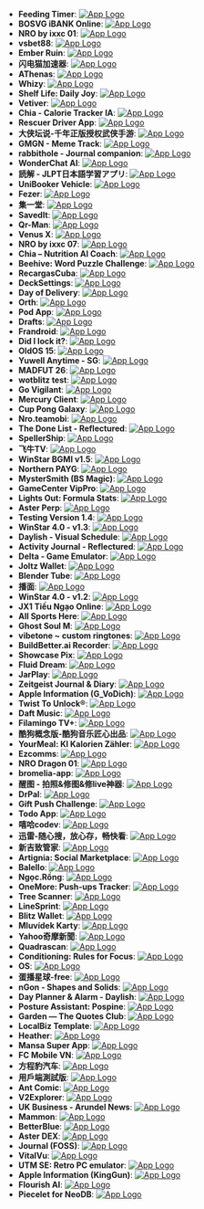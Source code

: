 - **Feeding Timer**: [![App Logo](https://is1-ssl.mzstatic.com/image/thumb/Purple211/v4/f0/9b/91/f09b91d6-b35d-670c-1e9e-94b8cd7898cd/AppIcon-0-0-1x_U007epad-0-1-85-220.png/200x200bb-80.png)](https://testflight.apple.com/join/aPxxyYw4)
- **BOSVG iBANK Online**: [![App Logo](https://is1-ssl.mzstatic.com/image/thumb/Purple211/v4/ad/36/53/ad3653ef-ee5a-de43-ca52-63e0550e2944/appicon-0-0-1x_U007emarketing-0-8-0-85-220.png/200x200bb-80.png)](https://testflight.apple.com/join/aQstFXfI)
- **NRO by ixxc 01**: [![App Logo](https://is1-ssl.mzstatic.com/image/thumb/Purple221/v4/1f/07/09/1f07090e-631b-a5a8-cc45-55c4c2bed1a4/AppIcon-1x_U007emarketing-0-8-0-85-220-0.png/200x200bb-80.png)](https://testflight.apple.com/join/2q9s8bkG)
- **vsbet88**: [![App Logo](https://is1-ssl.mzstatic.com/image/thumb/Purple211/v4/27/f7/53/27f7530a-55eb-6243-24cd-22f63c1f44d5/AppIcon-vd013-0-0-1x_U007emarketing-0-11-0-85-220.png/200x200bb-80.png)](https://testflight.apple.com/join/5pCkDqQM)
- **Ember Ruin**: [![App Logo](https://is1-ssl.mzstatic.com/image/thumb/Purple221/v4/64/18/68/6418683e-6a9b-95ee-cc38-ba38e5fc0494/AppIcon-0-0-1x_U007emarketing-0-8-0-85-220.png/200x200bb-80.png)](https://testflight.apple.com/join/qcfsd457)
- **闪电猫加速器**: [![App Logo](https://is1-ssl.mzstatic.com/image/thumb/Purple221/v4/94/a7/4e/94a74e47-7d12-d300-0068-a42ef819bd41/AppIcon-0-0-1x_U007epad-0-1-85-220.png/200x200bb-80.png)](https://testflight.apple.com/join/ExZ5twaX)
- **AThenas**: [![App Logo](https://is1-ssl.mzstatic.com/image/thumb/Purple221/v4/e1/d1/c1/e1d1c1d6-013e-52f8-cb4b-4c7d6814637d/AppIcon-0-0-1x_U007emarketing-0-8-0-0-85-220.png/200x200bb-80.png)](https://testflight.apple.com/join/VPJGSxSQ)
- **Whizy**: [![App Logo](https://is1-ssl.mzstatic.com/image/thumb/Purple211/v4/9e/da/aa/9edaaa81-85d9-0115-3e17-9ee46d8eb35e/AppIcon-0-0-1x_U007emarketing-0-7-0-85-220.png/200x200bb-80.png)](https://testflight.apple.com/join/pRt9a3Cb)
- **Shelf Life: Daily Joy**: [![App Logo](https://is1-ssl.mzstatic.com/image/thumb/Purple221/v4/ef/25/e8/ef25e810-87e2-deac-da40-618cc4d0a1bd/AppIcon-0-0-1x_U007ephone-0-1-85-220.png/200x200bb-80.png)](https://testflight.apple.com/join/ZQVjr3Ug)
- **Vetiver**: [![App Logo](https://is1-ssl.mzstatic.com/image/thumb/Purple221/v4/3f/4a/e5/3f4ae524-c12b-804c-57b3-5842304b3bff/AppIcon-0-0-1x_U007epad-0-1-85-220.png/200x200bb-80.png)](https://testflight.apple.com/join/7d5qPCbS)
- **Chia - Calorie Tracker IA**: [![App Logo](https://is1-ssl.mzstatic.com/image/thumb/Purple221/v4/e3/42/07/e34207df-344b-0651-2450-edc33f946da0/AppIcon-0-0-1x_U007epad-0-1-85-220.png/200x200bb-80.png)](https://testflight.apple.com/join/wp7WxW6X)
- **Rescuer Driver App**: [![App Logo](https://is1-ssl.mzstatic.com/image/thumb/Purple211/v4/a1/f1/7f/a1f17f2a-43b4-8d0c-997d-90e243107fe2/AppIcon-0-0-1x_U007ephone-0-1-0-85-220.png/200x200bb-80.png)](https://testflight.apple.com/join/d4G6esX6)
- **大侠坛说-千年正版授权武侠手游**: [![App Logo](https://is1-ssl.mzstatic.com/image/thumb/Purple221/v4/29/9a/a1/299aa17d-41b3-3616-eb27-03ac234b8945/AppIcon-0-0-1x_U007emarketing-0-8-0-85-220.png/200x200bb-80.png)](https://testflight.apple.com/join/u74tEXZe)
- **GMGN - Meme Track**: [![App Logo](https://is1-ssl.mzstatic.com/image/thumb/Purple211/v4/41/f3/38/41f338bf-7995-400e-078b-ae2225bee30c/AppIcon-0-0-1x_U007emarketing-0-6-0-85-220.png/200x200bb-80.png)](https://testflight.apple.com/join/WkHhq3dh)
- **rabbithole - Journal companion**: [![App Logo](https://is1-ssl.mzstatic.com/image/thumb/Purple211/v4/e7/45/be/e745be84-e1fd-aa41-458f-96b09158c3b1/AppIcon-0-1x_U007epad-0-1-85-220-0.png/200x200bb-80.png)](https://testflight.apple.com/join/nDGgEvfQ)
- **WonderChat AI**: [![App Logo](https://is1-ssl.mzstatic.com/image/thumb/Purple211/v4/13/ee/66/13ee66e2-c1b2-6092-a242-7e9739c27917/AppIcon-0-1x_U007epad-0-1-85-220-0.png/200x200bb-80.png)](https://testflight.apple.com/join/5BEK5pVc)
- **読解 - JLPT日本語学習アプリ**: [![App Logo](https://is1-ssl.mzstatic.com/image/thumb/Purple221/v4/80/79/a4/8079a441-eaaa-0b8d-922d-6c3924b0495a/AppIcon-0-0-1x_U007epad-0-1-85-220.png/200x200bb-80.png)](https://testflight.apple.com/join/HHQMXhZE)
- **UniBooker Vehicle**: [![App Logo](https://is1-ssl.mzstatic.com/image/thumb/Purple221/v4/6d/8b/75/6d8b75bc-3ac7-1256-2245-33ef3b758ca6/AppIcon-0-0-1x_U007emarketing-0-11-0-85-220.png/200x200bb-80.png)](https://testflight.apple.com/join/rKUUdYfT)
- **Fezer**: [![App Logo](https://is1-ssl.mzstatic.com/image/thumb/Purple221/v4/18/5f/a3/185fa365-8689-feb3-9c38-6d407048ccda/AppIcon-0-1x_U007epad-0-1-85-220-0.png/200x200bb-80.png)](https://testflight.apple.com/join/kvGPdcqB)
- **集一堂**: [![App Logo](https://is1-ssl.mzstatic.com/image/thumb/Purple221/v4/8f/88/d0/8f88d04a-9b4a-399a-6e69-b260fda5177a/AppIcon-0-0-1x_U007emarketing-0-8-0-0-85-220.png/200x200bb-80.png)](https://testflight.apple.com/join/Meg1wDk2)
- **SavedIt**: [![App Logo](https://is1-ssl.mzstatic.com/image/thumb/Purple221/v4/cd/d6/be/cdd6beb9-cba7-d556-6561-2e59187d954d/AppIcon-0-0-1x_U007epad-0-1-85-220.png/200x200bb-80.png)](https://testflight.apple.com/join/Hj86gWV1)
- **Qr-Man**: [![App Logo](https://is1-ssl.mzstatic.com/image/thumb/Purple221/v4/00/c4/77/00c4777a-c2df-79ab-cc8b-55a0e6510980/AppIcon2-0-0-1x_U007emarketing-0-11-0-85-220.png/200x200bb-80.png)](https://testflight.apple.com/join/yaYaREcT)
- **Venus X**: [![App Logo](https://is1-ssl.mzstatic.com/image/thumb/Purple221/v4/09/e8/c7/09e8c7d1-8682-53dc-32e1-1d51d73ecb2a/AppIcon-0-0-1x_U007emarketing-0-8-0-85-220.png/200x200bb-80.png)](https://testflight.apple.com/join/YeTfcQDJ)
- **NRO by ixxc 07**: [![App Logo](https://is1-ssl.mzstatic.com/image/thumb/Purple221/v4/d6/ef/ec/d6efeca6-318f-b97b-7ff1-486bc79fa39c/AppIcon-1x_U007emarketing-0-8-0-85-220-0.png/200x200bb-80.png)](https://testflight.apple.com/join/c7FVDW2M)
- **Chia – Nutrition AI Coach**: [![App Logo](https://is1-ssl.mzstatic.com/image/thumb/Purple221/v4/9a/b3/32/9ab3325b-8afe-ed3e-7e94-3b041077e36b/AppIcon-0-0-1x_U007epad-0-1-85-220.png/200x200bb-80.png)](https://testflight.apple.com/join/wp7WxW6X)
- **Beehive: Word Puzzle Challenge**: [![App Logo](https://is1-ssl.mzstatic.com/image/thumb/Purple211/v4/dc/44/b7/dc44b7d8-b032-1bbe-0e0b-88e9ede7063c/AppIcon-0-0-1x_U007emarketing-0-11-0-85-220.png/200x200bb-80.png)](https://testflight.apple.com/join/5WeUgnQ1)
- **RecargasCuba**: [![App Logo](https://is1-ssl.mzstatic.com/image/thumb/Purple211/v4/57/2a/8f/572a8fbe-071d-1a4c-9a21-9ab5b4bcdbc2/AppIcon-0-0-1x_U007emarketing-0-11-0-85-220.png/200x200bb-80.png)](https://testflight.apple.com/join/D2cmJtUF)
- **DeckSettings**: [![App Logo](https://is1-ssl.mzstatic.com/image/thumb/Purple221/v4/4f/70/60/4f70609b-67de-afa2-9fc9-a46dffb2d96c/AppIcon-0-0-1x_U007ephone-0-1-85-220.png/200x200bb-80.png)](https://testflight.apple.com/join/cEaCN98T)
- **Day of Delivery**: [![App Logo](https://is1-ssl.mzstatic.com/image/thumb/Purple221/v4/1f/eb/46/1feb46f9-4b3f-95bc-8afd-2ecfbeca79f6/IconDoD-0-0-1x_U007ephone-0-1-sRGB-85-220.png/200x200bb-80.png)](https://testflight.apple.com/join/9sgrwfUM)
- **Orth**: [![App Logo](https://is1-ssl.mzstatic.com/image/thumb/Purple211/v4/47/94/34/479434a2-f6d2-5333-2b9e-437f3cf38331/AppIcon-0-0-1x_U007emarketing-0-11-0-85-220.png/200x200bb-80.png)](https://testflight.apple.com/join/PbpEsTKj)
- **Pod App**: [![App Logo](https://is1-ssl.mzstatic.com/image/thumb/Purple221/v4/a2/53/40/a253401a-8651-2c50-a6d8-0fee07f630dd/AppIcon-0-1x_U007epad-0-1-0-85-220-0.png/200x200bb-80.png)](https://testflight.apple.com/join/U8gQ8nc1)
- **Drafts**: [![App Logo](https://is1-ssl.mzstatic.com/image/thumb/Purple221/v4/c1/c9/03/c1c90339-5548-d420-e5eb-98cbc071ade4/AppIcon-0-0-1x_U007epad-0-1-0-sRGB-85-220.png/200x200bb-80.png)](https://testflight.apple.com/join/Req1Hfo7)
- **Frandroid**: [![App Logo](https://is1-ssl.mzstatic.com/image/thumb/Purple221/v4/f2/a1/84/f2a184c9-d362-42d6-6ea9-31ed510f34c7/AppIcon-0-0-1x_U007emarketing-0-11-0-85-220.png/200x200bb-80.png)](https://testflight.apple.com/join/ZgKypnx5)
- **Did I lock it?**: [![App Logo](https://is1-ssl.mzstatic.com/image/thumb/Purple211/v4/65/78/4f/65784fdf-40d9-d06b-cfd5-abd90b1f12f1/AppIcon-0-0-1x_U007ephone-0-1-85-220.png/200x200bb-80.png)](https://testflight.apple.com/join/yPdGDwEh)
- **OldOS 15**: [![App Logo](https://is1-ssl.mzstatic.com/image/thumb/Purple221/v4/c6/8d/5c/c68d5cc5-ae5e-ebdb-5ebf-cd01090b41dd/AppIcon-0-0-1x_U007emarketing-0-11-0-0-85-220.png/200x200bb-80.png)](https://testflight.apple.com/join/KMDa2EEa)
- **Yuwell Anytime - SG**: [![App Logo](https://is1-ssl.mzstatic.com/image/thumb/Purple211/v4/bb/67/66/bb676682-1201-d4b2-5287-6ec763be97b5/AppIcon-0-0-1x_U007emarketing-0-6-0-0-sRGB-0-85-220.png/200x200bb-80.png)](https://testflight.apple.com/join/5aCkAswS)
- **MADFUT 26**: [![App Logo](https://is1-ssl.mzstatic.com/image/thumb/Purple211/v4/e4/d4/d1/e4d4d108-3e32-b9f9-2a9f-db070ede876f/AppIcon-0-0-1x_U007epad-0-11-0-85-220.png/200x200bb-80.png)](https://testflight.apple.com/join/gf8SzZUM)
- **wotblitz test**: [![App Logo](https://is1-ssl.mzstatic.com/image/thumb/Purple221/v4/46/79/b1/4679b1d8-981c-320c-525f-b28c6edbd94a/AppIcon-0-0-1x_U007epad-0-11-0-0-85-220.png/200x200bb-80.png)](https://testflight.apple.com/join/esfC62hd)
- **Go Vigilant**: [![App Logo](https://is1-ssl.mzstatic.com/image/thumb/Purple221/v4/dd/c8/0b/ddc80b92-7b50-fff8-300d-09b251f47900/appicon-0-0-1x_U007emarketing-0-8-0-85-220.png/200x200bb-80.png)](https://testflight.apple.com/join/swsmS6JR)
- **Mercury Client**: [![App Logo](https://is1-ssl.mzstatic.com/image/thumb/Purple221/v4/cd/6f/e0/cd6fe03b-3c18-9eea-b825-c9dafe91f082/AppIcon-0-0-1x_U007ephone-0-1-85-220.png/200x200bb-80.png)](https://testflight.apple.com/join/wPVjUmtg)
- **Cup Pong Galaxy**: [![App Logo](https://is1-ssl.mzstatic.com/image/thumb/Purple211/v4/a9/12/42/a91242a4-7a6f-31ac-f9bc-0f245735f36f/AppIcon.lsr/200x200bb-80.png)](https://testflight.apple.com/join/aCBcUUJb)
- **Nro.teamobi**: [![App Logo](https://is1-ssl.mzstatic.com/image/thumb/Purple211/v4/2f/b9/85/2fb985b3-5276-897d-3713-355f17744031/AppIcon-0-0-1x_U007emarketing-0-8-0-85-220.png/200x200bb-80.png)](https://testflight.apple.com/join/5XHydcPE)
- **The Done List - Reflectured**: [![App Logo](https://is1-ssl.mzstatic.com/image/thumb/Purple221/v4/1e/11/16/1e111641-08ae-7d56-c5aa-0abb16a7f7f9/AppIcon-0-0-1x_U007epad-0-0-0-1-0-85-220.png/200x200bb-80.png)](https://testflight.apple.com/join/c94ZsYj4)
- **SpellerShip**: [![App Logo](https://is1-ssl.mzstatic.com/image/thumb/Purple221/v4/36/4f/a1/364fa1c2-b409-0adb-0c5d-2432399ee967/AppIcon-0-0-1x_U007epad-0-11-0-85-220.png/200x200bb-80.png)](https://testflight.apple.com/join/KsBb5tJj)
- **飞牛TV**: [![App Logo](https://is1-ssl.mzstatic.com/image/thumb/Purple221/v4/f0/52/09/f05209c7-371c-7f6f-97d8-1f45bd22913c/App_Icon-marketing.lsr/200x200bb-80.png)](https://testflight.apple.com/join/GExXJ3DM)
- **WinStar BGMI v1.5**: [![App Logo](https://is1-ssl.mzstatic.com/image/thumb/Purple221/v4/8b/77/97/8b7797a9-8552-6278-8732-57e983448ba2/AppIcon-1x_U007emarketing-0-8-0-85-220-0.png/200x200bb-80.png)](https://testflight.apple.com/join/YKNm9e9W)
- **Northern PAYG**: [![App Logo](https://is1-ssl.mzstatic.com/image/thumb/Purple211/v4/76/b1/af/76b1af3e-4867-8d27-633a-7195c542593f/AppIcon-northern-0-0-1x_U007emarketing-0-11-0-85-220.png/200x200bb-80.png)](https://testflight.apple.com/join/czBnccuV)
- **MysterSmith (BS Magic)**: [![App Logo](https://is1-ssl.mzstatic.com/image/thumb/Purple221/v4/e2/65/36/e265369d-e9c9-64b4-25cc-483f1f23a52e/AppIcon-1x_U007emarketing-0-8-0-0-85-220-0.png/200x200bb-80.png)](https://testflight.apple.com/join/96mRQPZ4)
- **GameCenter VipPro**: [![App Logo](https://is1-ssl.mzstatic.com/image/thumb/Purple221/v4/bf/fc/42/bffc42ce-0b0c-a780-4214-7240767fabf2/AppIcon-0-0-1x_U007emarketing-0-7-0-0-85-220.png/200x200bb-80.png)](https://testflight.apple.com/join/ZJT1SXcc)
- **Lights Out: Formula Stats**: [![App Logo](https://is1-ssl.mzstatic.com/image/thumb/Purple211/v4/48/d8/9e/48d89ee9-2c2a-e328-a221-d4630fefd902/AppIcon.lsr/200x200bb-80.png)](https://testflight.apple.com/join/N8SCQ9PF)
- **Aster Perp**: [![App Logo](https://is1-ssl.mzstatic.com/image/thumb/Purple211/v4/61/28/20/6128201f-b9c3-6a2d-0312-98e6cbcf3a8e/AppIcon-1x_U007ephone-0-1-85-220-0.png/200x200bb-80.png)](https://testflight.apple.com/join/pf3ccpr4)
- **Testing Version 1.4**: [![App Logo](https://is1-ssl.mzstatic.com/image/thumb/Purple221/v4/fe/5a/d2/fe5ad2bf-1cad-242c-5cd1-e17eabdd5303/AppIcon-1x_U007emarketing-0-8-0-85-220-0.png/200x200bb-80.png)](https://testflight.apple.com/join/YKNm9e9W)
- **WinStar 4.0 - v1.3**: [![App Logo](https://is1-ssl.mzstatic.com/image/thumb/Purple211/v4/fa/93/63/fa93630a-8bfd-84b3-6e98-ac172a45a8e9/AppIcon-1x_U007emarketing-0-8-0-85-220-0.png/200x200bb-80.png)](https://testflight.apple.com/join/YKNm9e9W)
- **Daylish - Visual Schedule**: [![App Logo](https://is1-ssl.mzstatic.com/image/thumb/Purple211/v4/4b/c4/ae/4bc4ae85-f270-df80-5652-3fc5553682d1/Daylish_AppIcon_Serious-0-0-1x_U007ephone-0-0-0-1-0-0-sRGB-85-220.png/200x200bb-80.png)](https://testflight.apple.com/join/ZXb1Xf5F)
- **Activity Journal - Reflectured**: [![App Logo](https://is1-ssl.mzstatic.com/image/thumb/Purple221/v4/1e/11/16/1e111641-08ae-7d56-c5aa-0abb16a7f7f9/AppIcon-0-0-1x_U007epad-0-0-0-1-0-85-220.png/200x200bb-80.png)](https://testflight.apple.com/join/c94ZsYj4)
- **Delta - Game Emulator**: [![App Logo](https://is1-ssl.mzstatic.com/image/thumb/Purple211/v4/22/2b/ee/222bee59-bddc-47c3-9a51-5097645aea4e/AppIcon-0-0-1x_U007epad-0-0-0-1-0-0-sRGB-85-220.png/200x200bb-80.png)](https://testflight.apple.com/join/aFVsc4vY)
- **Joltz Wallet**: [![App Logo](https://is1-ssl.mzstatic.com/image/thumb/Purple221/v4/ef/de/1e/efde1e36-8a11-b92f-1605-6e33a7fa89a5/AppIcon-0-0-1x_U007ephone-0-1-85-220.png/200x200bb-80.png)](https://testflight.apple.com/join/NkcMhzan)
- **Blender Tube**: [![App Logo](https://is1-ssl.mzstatic.com/image/thumb/Purple211/v4/4c/72/c3/4c72c3f9-c47a-f361-72ba-035da7bddb63/AppIcon-0-0-1x_U007epad-0-1-85-220.png/200x200bb-80.png)](https://testflight.apple.com/join/cEDD3KeK)
- **播面**: [![App Logo](https://is1-ssl.mzstatic.com/image/thumb/Purple221/v4/81/94/35/81943598-eea4-8589-2914-1426faab4d08/AppIcon-0-0-1x_U007emarketing-0-11-0-85-220.png/200x200bb-80.png)](https://testflight.apple.com/join/nRKFCQjS)
- **WinStar 4.0 - v1.2**: [![App Logo](https://is1-ssl.mzstatic.com/image/thumb/Purple221/v4/08/21/b1/0821b186-b34b-ec68-e581-9660b30df228/AppIcon-1x_U007emarketing-0-8-0-85-220-0.png/200x200bb-80.png)](https://testflight.apple.com/join/YKNm9e9W)
- **JX1 Tiếu Ngạo Online**: [![App Logo](https://is1-ssl.mzstatic.com/image/thumb/Purple221/v4/dd/ef/d2/ddefd2fd-2fd5-acf2-0ceb-6a85eb58ab5f/AppIcon-0-0-1x_U007emarketing-0-8-0-85-220.png/200x200bb-80.png)](https://testflight.apple.com/join/Dg113YTs)
- **All Sports Here**: [![App Logo](https://is1-ssl.mzstatic.com/image/thumb/Purple211/v4/56/c9/fa/56c9fabb-a290-8e6e-507c-c93fec5ae15e/AppIcon-0-0-1x_U007epad-0-1-0-85-220.png/200x200bb-80.png)](https://testflight.apple.com/join/7CkuD1r6?pid=FromSite&c=d_1064803m_97c_fromsite&tag=d_1064803m_97c_fromsite&is_retargeting=true)
- **Ghost Soul M**: [![App Logo](https://is1-ssl.mzstatic.com/image/thumb/Purple221/v4/8d/d4/13/8dd41355-8dec-eaf7-704a-422b7a98fc83/AppIcon-0-0-1x_U007emarketing-0-8-0-85-220.png/200x200bb-80.png)](https://testflight.apple.com/join/hHKdVMuS)
- **vibetone ~ custom ringtones**: [![App Logo](https://is1-ssl.mzstatic.com/image/thumb/Purple221/v4/9b/a6/16/9ba6163a-0283-d5e6-8e51-7cd7adc42472/vibetone-0-0-1x_U007ephone-0-0-0-1-0-85-220.png/200x200bb-80.png)](https://testflight.apple.com/join/DUtbdmdw)
- **BuildBetter.ai Recorder**: [![App Logo](https://is1-ssl.mzstatic.com/image/thumb/Purple221/v4/86/44/3d/86443d44-2b89-dbd0-f53f-b9adddc8bb53/AppIcon-0-0-1x_U007epad-0-1-85-220.png/200x200bb-80.png)](https://testflight.apple.com/join/b3sHstGN)
- **Showcase Pix**: [![App Logo](https://is1-ssl.mzstatic.com/image/thumb/Purple221/v4/dd/0d/1d/dd0d1d7c-88fd-7878-1556-20109cc751f0/AppIcon-0-0-1x_U007epad-0-1-85-220.png/200x200bb-80.png)](https://testflight.apple.com/join/D8va19RR)
- **Fluid Dream**: [![App Logo](https://is1-ssl.mzstatic.com/image/thumb/Purple221/v4/d2/93/22/d29322e5-2ca9-8e83-5b88-4a89a003490f/AppIcon-0-0-1x_U007epad-0-1-0-85-220.png/200x200bb-80.png)](https://testflight.apple.com/join/QNUMumS6)
- **JarPlay**: [![App Logo](https://is1-ssl.mzstatic.com/image/thumb/Purple211/v4/33/93/9d/33939dc3-8839-36c0-b95d-6ea5df4b9112/jar-icon-0-0-1x_U007epad-0-1-85-220.png/200x200bb-80.png)](https://testflight.apple.com/join/uRTbZv1U)
- **Zeitgeist Journal & Diary**: [![App Logo](https://is1-ssl.mzstatic.com/image/thumb/Purple221/v4/6a/d2/5d/6ad25da7-1969-dd08-7eae-006dd7bf7cdf/Zeitgeist_App_Icon-0-0-1x_U007epad-0-1-85-220.png/200x200bb-80.png)](https://testflight.apple.com/join/MtNkNcwe)
- **Apple Information (G_VoDich)**: [![App Logo](https://is1-ssl.mzstatic.com/image/thumb/Purple221/v4/92/d8/87/92d887f3-aca9-2f42-bfa4-26ae17aa5b3a/AppIcon-1x_U007epad-0-1-85-220-0.png/200x200bb-80.png)](https://testflight.apple.com/join/RECDzyGQ)
- **Twist To Unlock®**: [![App Logo](https://is1-ssl.mzstatic.com/image/thumb/Purple221/v4/27/a8/cf/27a8cffe-410c-3ecd-085d-d8c0108a8694/AppIcon-0-0-1x_U007emarketing-0-8-0-85-220.png/200x200bb-80.png)](https://testflight.apple.com/join/pag9uyDf)
- **Daft Music**: [![App Logo](https://is1-ssl.mzstatic.com/image/thumb/Purple221/v4/b3/09/65/b30965d5-33fc-d052-808b-a07795595929/AppIcon-0-0-85-220-0-5-0-2x-P3.png/200x200bb-80.png)](https://testflight.apple.com/join/dHmgwtzX)
- **Filamingo TV+**: [![App Logo](https://is1-ssl.mzstatic.com/image/thumb/Purple211/v4/07/94/96/079496e4-b0de-f271-2fd6-b6b2a4525e08/App_Icon-marketing.lsr/200x200bb-80.png)](https://testflight.apple.com/join/3zbD3aQh)
- **酷狗概念版-酷狗音乐匠心出品**: [![App Logo](https://is1-ssl.mzstatic.com/image/thumb/Purple211/v4/18/06/56/18065628-c79b-84ee-4aa8-e8527c5aa011/AppIconGlass-0-0-1x_U007epad-0-1-0-0-85-220.png/200x200bb-80.png)](https://testflight.apple.com/join/DdscKm1S)
- **YourMeal: KI Kalorien Zähler**: [![App Logo](https://is1-ssl.mzstatic.com/image/thumb/Purple221/v4/71/9e/ac/719eac28-f1d1-a4fa-0a07-1245def45c31/AppIcon-1x_U007emarketing-0-8-0-85-220-0.png/200x200bb-80.png)](https://testflight.apple.com/join/CpcUZy3V)
- **Ezcomms**: [![App Logo](https://is1-ssl.mzstatic.com/image/thumb/Purple211/v4/70/86/3a/70863a99-7769-0c2f-2c9d-25f8535cf9bc/AppIcon-0-0-1x_U007epad-0-1-85-220.png/200x200bb-80.png)](https://testflight.apple.com/join/wUcjzTmg)
- **NRO Dragon 01**: [![App Logo](https://is1-ssl.mzstatic.com/image/thumb/Purple211/v4/70/c1/89/70c189d3-28cc-719b-fc68-d6234f451a43/AppIcon-1x_U007emarketing-0-8-0-85-220-0.png/200x200bb-80.png)](https://testflight.apple.com/join/Gum6bSGV)
- **bromelia-app**: [![App Logo](https://is1-ssl.mzstatic.com/image/thumb/Purple211/v4/b2/ff/9e/b2ff9e05-bf1e-5b2e-c765-12fcbdf4175c/AppIcon-0-0-1x_U007epad-0-1-85-220.png/200x200bb-80.png)](https://testflight.apple.com/join/t7XeNdAm)
- **醒图 - 拍照&修图&修live神器**: [![App Logo](https://is1-ssl.mzstatic.com/image/thumb/Purple211/v4/86/f0/a8/86f0a88d-ff9f-fe0b-eb7b-e1a922c05899/AppIcon-0-0-1x_U007emarketing-0-8-0-0-85-220.png/200x200bb-80.png)](https://testflight.apple.com/join/uEyGl8DM)
- **DrPal**: [![App Logo](https://is1-ssl.mzstatic.com/image/thumb/Purple221/v4/3c/b0/2f/3cb02fba-85d6-d73e-b2df-ff67ebcec0d6/AppIcon-0-0-1x_U007emarketing-0-6-0-85-220.png/200x200bb-80.png)](https://testflight.apple.com/join/WvuRY6DD)
- **Gift Push Challenge**: [![App Logo](https://is1-ssl.mzstatic.com/image/thumb/Purple221/v4/24/af/c6/24afc63f-f782-3e91-fac9-8ae5ec2ccb07/AppIcon-1x_U007emarketing-0-4-85-220-0.png/200x200bb-80.png)](https://testflight.apple.com/join/ujHcv4Ur)
- **Todo App**: [![App Logo](https://is1-ssl.mzstatic.com/image/thumb/Purple221/v4/d9/18/ee/d918ee42-b833-8dee-e24f-626b01e6ba9d/AppIcon-0-0-1x_U007emarketing-0-0-0-7-0-0-sRGB-0-0-0-GLES2_U002c0-512MB-85-220-0-0.png/200x200bb-80.png)](https://testflight.apple.com/join/xHs3cVdq)
- **嘻哈codev**: [![App Logo](https://is1-ssl.mzstatic.com/image/thumb/Purple221/v4/5d/3d/2e/5d3d2ea0-950e-4c55-4e81-b0c07ecb09d7/AppIcon-1x_U007emarketing-0-8-0-85-220-0.png/200x200bb-80.png)](https://testflight.apple.com/join/xfHWBmSz)
- **迅雷-随心搜，放心存，畅快看**: [![App Logo](https://is1-ssl.mzstatic.com/image/thumb/Purple221/v4/26/95/e6/2695e6d0-d155-5f9e-42c1-62e6aab4ccc2/AppIcon-0-0-1x_U007emarketing-0-8-0-85-220.png/200x200bb-80.png)](https://testflight.apple.com/join/sRRIQyQs)
- **新吉致管家**: [![App Logo](https://is1-ssl.mzstatic.com/image/thumb/Purple211/v4/cf/a7/8a/cfa78a61-7edc-6e00-999e-d4f09c64daf0/AppIcon-0-0-1x_U007emarketing-0-6-0-0-P3-85-220.png/200x200bb-80.png)](https://testflight.apple.com/join/rc5Lq7k7)
- **Artignia: Social Marketplace**: [![App Logo](https://is1-ssl.mzstatic.com/image/thumb/Purple221/v4/7a/20/0b/7a200b26-4aba-4cc8-156b-1fc0a0df06a5/AppIcon-0-0-1x_U007ephone-0-1-85-220.png/200x200bb-80.png)](https://testflight.apple.com/join/YRtcCCjb)
- **Balello**: [![App Logo](https://is1-ssl.mzstatic.com/image/thumb/Purple211/v4/7d/cb/3e/7dcb3e3a-2d0c-2e50-714d-6d8ba500eb7b/AppIcon-0-0-1x_U007epad-0-1-85-220.png/200x200bb-80.png)](https://testflight.apple.com/join/NepsVsG2)
- **Ngọc.Rồng**: [![App Logo](https://is1-ssl.mzstatic.com/image/thumb/Purple221/v4/94/3f/45/943f452a-cef9-5c2a-39f0-ebeb575c5a01/AppIcon-0-0-1x_U007emarketing-0-8-0-85-220.png/200x200bb-80.png)](https://testflight.apple.com/join/4vSa5h3V)
- **OneMore: Push-ups Tracker**: [![App Logo](https://is1-ssl.mzstatic.com/image/thumb/Purple211/v4/43/5f/55/435f5533-feee-a466-5128-aabd5bb77085/AppIcon-0-0-1x_U007ephone-0-1-85-220.png/200x200bb-80.png)](https://testflight.apple.com/join/91Fx3wdh)
- **Tree Scanner**: [![App Logo](https://is1-ssl.mzstatic.com/image/thumb/Purple211/v4/b7/27/1b/b7271b33-4634-6dea-3b2e-bb7d7f386ad5/AppIcon-0-0-1x_U007epad-0-1-85-220.png/200x200bb-80.png)](https://testflight.apple.com/join/IdnPkbIo)
- **LineSprint**: [![App Logo](https://is1-ssl.mzstatic.com/image/thumb/Purple211/v4/3a/62/4f/3a624f6f-6410-0386-b4b4-556a0aa96563/AppIcon-0-0-1x_U007epad-0-1-0-85-220.png/200x200bb-80.png)](https://testflight.apple.com/join/jkKcy92T?pid=FromSite&c=d_1064803m_97c_fromsite&tag=d_1064803m_97c_fromsite&is_retargeting=true)
- **Blitz Wallet**: [![App Logo](https://is1-ssl.mzstatic.com/image/thumb/Purple211/v4/06/d0/8c/06d08cdd-9700-38a4-702f-3b03af996bc9/AppIcon-0-0-1x_U007emarketing-0-6-0-85-220.png/200x200bb-80.png)](https://testflight.apple.com/join/r8MfbNa6)
- **Mluvídek Karty**: [![App Logo](https://is1-ssl.mzstatic.com/image/thumb/Purple211/v4/78/2d/31/782d31fb-614f-51c5-f502-0c1d7f3483d0/AppIcon-0-0-1x_U007epad-0-1-85-220.png/200x200bb-80.png)](https://testflight.apple.com/join/pNtBBY8g)
- **Yahoo奇摩新聞**: [![App Logo](https://is1-ssl.mzstatic.com/image/thumb/Purple211/v4/21/84/c8/2184c80f-4b71-e2fe-8dfb-8c6319f30dbd/AppIcon-0-0-1x_U007epad-0-1-0-85-220.png/200x200bb-80.png)](https://testflight.apple.com/join/DHxdX3RA)
- **Quadrascan**: [![App Logo](https://is1-ssl.mzstatic.com/image/thumb/Purple221/v4/6f/ea/61/6fea61f4-28b2-3608-f4c9-cedbe40ee5fc/AppIcon-0-0-1x_U007epad-0-1-85-220.png/200x200bb-80.png)](https://testflight.apple.com/join/CdJDX38R)
- **Conditioning: Rules for Focus**: [![App Logo](https://is1-ssl.mzstatic.com/image/thumb/Purple221/v4/8c/64/3d/8c643d83-2156-20c3-b5a7-10df96600fe6/AppIcon-0-1x_U007epad-0-1-P3-85-220-0.png/200x200bb-80.png)](https://testflight.apple.com/join/uyn5rd5j)
- **OS**: [![App Logo](https://is1-ssl.mzstatic.com/image/thumb/Purple211/v4/7a/c9/13/7ac91314-0bd5-de0d-8b5d-903d2ff5bb30/AppIcon-0-0-1x_U007emarketing-0-11-0-0-85-220.png/200x200bb-80.png)](https://testflight.apple.com/join/tGgrnw91)
- **蛋播星球-free**: [![App Logo](https://is1-ssl.mzstatic.com/image/thumb/Purple211/v4/54/40/44/5440440d-1663-d714-50b1-77d07038e63b/AppIcon-0-0-1x_U007epad-0-1-0-85-220.png/200x200bb-80.png)](https://testflight.apple.com/join/U1uy34cq)
- **nGon - Shapes and Solids**: [![App Logo](https://is1-ssl.mzstatic.com/image/thumb/Purple221/v4/a6/e0/bd/a6e0bda2-ca4c-1d71-bc42-28a7b47a256c/AppIcon-0-0-1x_U007emarketing-0-8-0-85-220.png/200x200bb-80.png)](https://testflight.apple.com/join/PYqkVUsX)
- **Day Planner & Alarm - Daylish**: [![App Logo](https://is1-ssl.mzstatic.com/image/thumb/Purple211/v4/49/27/9d/49279df9-5efb-98e1-020b-0e9f8f4739e0/Daylish_AppIcon_Serious-0-0-1x_U007ephone-0-0-0-1-0-0-sRGB-85-220.png/200x200bb-80.png)](https://testflight.apple.com/join/ZXb1Xf5F)
- **Posture Assistant: Pospine**: [![App Logo](https://is1-ssl.mzstatic.com/image/thumb/Purple211/v4/c9/26/0b/c9260b19-8e5b-b30d-a9b3-0d1ecae0dbe5/AppIcon-0-0-1x_U007ephone-0-1-85-220.png/200x200bb-80.png)](https://testflight.apple.com/join/KW4qApDN?ref=producthunt&at=1000l6eA)
- **Garden — The Quotes Club**: [![App Logo](https://is1-ssl.mzstatic.com/image/thumb/Purple211/v4/b0/b7/7c/b0b77c74-20c8-6674-6174-64b6f7daad6b/proje-0-0-1x_U007epad-0-1-85-220.png/200x200bb-80.png)](https://testflight.apple.com/join/NNUMqeB9)
- **LocalBiz Template**: [![App Logo](https://is1-ssl.mzstatic.com/image/thumb/Purple211/v4/7e/10/ac/7e10ac40-1519-514d-f9a6-84e3651e9aad/AppIcon-0-0-1x_U007emarketing-0-8-0-P3-85-220.png/200x200bb-80.png)](https://testflight.apple.com/join/5GtpvjXt)
- **Heather**: [![App Logo](https://is1-ssl.mzstatic.com/image/thumb/Purple221/v4/e2/5a/dd/e25add1b-3f8c-4c47-f96f-6eb884a6b50a/AppIcon-0-0-1x_U007epad-0-0-0-85-220.png/200x200bb-80.png)](https://testflight.apple.com/join/xQ6HVx6V)
- **Mansa Super App**: [![App Logo](https://is1-ssl.mzstatic.com/image/thumb/Purple211/v4/ea/f1/7a/eaf17abc-2894-edf7-10b1-0dcd2ab72349/AppIcon-0-0-1x_U007emarketing-0-8-0-85-220.png/200x200bb-80.png)](https://testflight.apple.com/join/qvucNpTY)
- **FC Mobile VN**: [![App Logo](https://is1-ssl.mzstatic.com/image/thumb/Purple221/v4/7e/d2/c1/7ed2c108-eab8-fad5-c153-8bca5be187b1/AppIcon-0-0-1x_U007emarketing-0-8-0-85-220.png/200x200bb-80.png)](https://testflight.apple.com/join/cvEUQzbC)
- **方程豹汽车**: [![App Logo](https://is1-ssl.mzstatic.com/image/thumb/Purple211/v4/77/85/a7/7785a77e-0e3f-1bf1-b071-91de9a5e17f1/AppIcon-0-0-1x_U007emarketing-0-6-0-85-220.png/200x200bb-80.png)](https://testflight.apple.com/join/Cz7hoFpu)
- **用戶端測試版**: [![App Logo](https://is1-ssl.mzstatic.com/image/thumb/Purple221/v4/b3/f6/40/b3f640c8-43c7-1cd1-ed12-7d77308f144c/AppIcon_InHouse-0-0-1x_U007emarketing-0-8-0-85-220.png/200x200bb-80.png)](https://testflight.apple.com/join/nfpzmtan)
- **Ant Comic**: [![App Logo](https://is1-ssl.mzstatic.com/image/thumb/Purple211/v4/f5/a2/34/f5a2340a-e0e8-e13f-d17e-0622e24911c6/AppIcon-0-0-1x_U007emarketing-0-8-0-0-85-220.png/200x200bb-80.png)](https://testflight.apple.com/join/RaAyUvFe)
- **V2Explorer**: [![App Logo](https://is1-ssl.mzstatic.com/image/thumb/Purple221/v4/b2/fc/08/b2fc084f-81d0-cdda-6ff8-4df81cfefe74/AppIcon-0-0-1x_U007epad-0-1-85-220.png/200x200bb-80.png)](https://testflight.apple.com/join/7d5qPCbS)
- **UK Business - Arundel News**: [![App Logo](https://is1-ssl.mzstatic.com/image/thumb/Purple211/v4/9b/a9/63/9ba96348-7a63-6f5a-045f-789940362baa/AppIcon-0-0-1x_U007ephone-0-1-85-220.png/200x200bb-80.png)](https://testflight.apple.com/join/b2fpMfQf?ref=producthunt&at=1000l6eA)
- **Mammon**: [![App Logo](https://is1-ssl.mzstatic.com/image/thumb/Purple221/v4/6a/00/b3/6a00b33f-8952-76ff-4823-1ef2687fd804/AppIcon-1x_U007ephone-0-1-0-sRGB-85-220-0.png/200x200bb-80.png)](https://testflight.apple.com/join/yJh5EDm5)
- **BetterBlue**: [![App Logo](https://is1-ssl.mzstatic.com/image/thumb/Purple221/v4/b6/4e/e7/b64ee710-09f0-00d4-4c56-8b9de5296e42/BetterBlueIcon-0-0-1x_U007epad-0-1-85-220.png/200x200bb-80.png)](https://testflight.apple.com/join/n7NRXTWb)
- **Aster DEX**: [![App Logo](https://is1-ssl.mzstatic.com/image/thumb/Purple211/v4/5d/5c/52/5d5c5212-c710-39f7-1357-2a1427c52cbd/AppIcon-1x_U007ephone-0-1-85-220-0.png/200x200bb-80.png)](https://testflight.apple.com/join/kqPmSypX)
- **Journal (FOSS)**: [![App Logo](https://is1-ssl.mzstatic.com/image/thumb/Purple211/v4/62/1c/cc/621cccb1-fd1b-11c1-d843-d62483b7cb40/AppIcon-0-0-1x_U007epad-0-1-85-220.png/200x200bb-80.png)](https://testflight.apple.com/join/J3ChbZ8K)
- **VitalVu**: [![App Logo](https://is1-ssl.mzstatic.com/image/thumb/Purple221/v4/b3/a7/75/b3a7756f-2155-33d2-41ed-edc1c20ec642/AppIcon-1x_U007epad-0-1-sRGB-85-220-0.png/200x200bb-80.png)](https://testflight.apple.com/join/6vPHs8V3)
- **UTM SE: Retro PC emulator**: [![App Logo](https://is1-ssl.mzstatic.com/image/thumb/Purple211/v4/a6/2b/ce/a62bce38-6575-32e7-a907-326bfc00627d/AppIcon-0-0-1x_U007epad-0-9-0-85-220.png/200x200bb-80.png)](https://testflight.apple.com/join/scqwW9gJ)
- **Apple Information (KingGun)**: [![App Logo](https://is1-ssl.mzstatic.com/image/thumb/Purple211/v4/ea/52/35/ea523538-94a6-3d15-8546-dd7b64c2ab09/AppIcon-1x_U007epad-0-1-85-220-0.png/200x200bb-80.png)](https://testflight.apple.com/join/M9VkSJGK)
- **Flourish AI**: [![App Logo](https://is1-ssl.mzstatic.com/image/thumb/Purple221/v4/74/b8/c4/74b8c45f-e17c-9843-f599-6d47c50f7c14/AppIcon-0-0-1x_U007emarketing-0-11-0-85-220.png/200x200bb-80.png)](https://testflight.apple.com/join/VR1hFnCu)
- **Piecelet for NeoDB**: [![App Logo](https://is1-ssl.mzstatic.com/image/thumb/Purple221/v4/c8/50/3b/c8503b23-aa76-dabc-cebc-037b9ea5afef/AppIcon-0-1x_U007epad-0-0-0-1-0-0-85-220-0.png/200x200bb-80.png)](https://testflight.apple.com/join/apxemRpF)